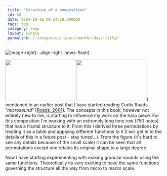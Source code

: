 ```yaml
---
 title: "Structure of a composition"
 id: 33
 date: 2004-10-18 00:54:10.000000
 tags: tag
 category: comp
 layout: single
 permalink: /:categories/:year/:month/:day/:title/
---
```

![image-right](/assets/images/){: .align-right .news-flash}

<a href="http://www.henrikfrisk.com/diary/images/orig_series_graph.php" onclick="window.open('http://www.henrikfrisk.com/diary/images/orig_series_graph.php','popup','width=994,height=581,scrollbars=no,resizable=no,toolbar=no,directories=no,location=no,menubar=no,status=no,left=0,top=0'); return false"><img src="http://www.henrikfrisk.com/diary/images/orig_series_graph-thumb.gif" width="224" height="131" border="0" /></a><a href="http://www.henrikfrisk.com/diary/images/allseries_1-750_graph.php" onclick="window.open('http://www.henrikfrisk.com/diary/images/allseries_1-750_graph.php','popup','width=994,height=581,scrollbars=no,resizable=no,toolbar=no,directories=no,location=no,menubar=no,status=no,left=0,top=0'); return false"><img src="http://www.henrikfrisk.com/diary/images/allseries_1-750_graph-thumb.gif" width="224" height="131" border="0" /></a>I mentioned in an earlier post that I have started reading Curtis Roads &ldquo;<cite>microsound</cite>&rdquo; [<a href="www.henrikfrisk.com/diary/bibliography.html">Roads, 2001</a>]. The concepts in this book, however not entirely new to me, is starting to influence my work on the harp piece. For this composition I'm working with an extremely long tone row (750 notes) that has a fractal structure to it. From this I derived three permutations by treating it as a table and applying different functions to it (I will get in to the details of this in a future post - stay tuned...). From the figure (it's hard to see any details because of the small scale) it can be seen that all permutations except one retains its original shape to a large degree.

Now I have starting experimenting with making granular sounds using the same functions. Theoretically its very exciting to have the same functions governing the structure all the way from micro to macro scale.


